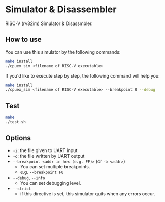 # Simulator & Disassembler

RISC-V (rv32im) Simulator & Disassmbler.

## How to use

You can use this simulator by the following commands:

```sh
make install
./cpuex_sim <filename of RISC-V executable>
```

If you'd like to execute step by step, the following command will help you:

```sh
make install
./cpuex_sim <filename of RISC-V executable> --breakpoint 0 --debug
```

## Test

```sh
make
./test.sh
```

## Options

- `-i`: the file given to UART input
- `-o`: the file written by UART output
- `--breakpoint <addr in hex (e.g. FF)>` (or `-b <addr>`)
  - You can set multiple breakpoints.
  - e.g. `--breakpoint F0`
- `--debug`, `--info`
  - You can set debugging level.
- `--strict`
  - if this directive is set, this simulator quits when any errors occur.
